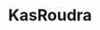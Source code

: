 ---
title: KasRoudra
github: https://github.com/KasRoudra
mode: dark
transition: 1s
score: 40.6
archetype:
- Little Bit of Everything
---